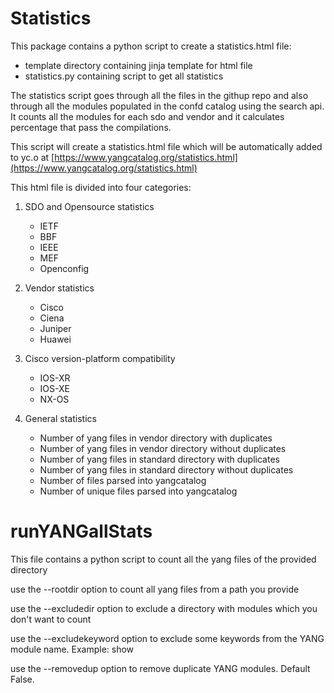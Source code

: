 Statistics
=====

This package contains a python script to create a statistics.html file:

  * template directory containing jinja template for html file
  * statistics.py containing script to get all statistics

The statistics script goes through all the files in the githup repo and also through all the
 modules populated in the confd catalog using the search api. It counts all the modules for 
 each sdo and vendor and it calculates percentage that pass the compilations.
 
This script will create a statistics.html file which will be automatically added to yc.o
at [https://www.yangcatalog.org/statistics.html](https://www.yangcatalog.org/statistics.html)

This html file is divided into four categories:
1. SDO and Opensource statistics
    - IETF
    - BBF
    - IEEE
    - MEF
    - Openconfig
    
1. Vendor statistics
    - Cisco
    - Ciena
    - Juniper
    - Huawei

1. Cisco version-platform compatibility
    - IOS-XR
    - IOS-XE
    - NX-OS

1. General statistics
    - Number of yang files in vendor directory with duplicates
    - Number of yang files in vendor directory without duplicates
    - Number of yang files in standard directory with duplicates
    - Number of yang files in standard directory without duplicates
    - Number of files parsed into yangcatalog
    - Number of unique files parsed into yangcatalog

runYANGallStats
===============

This file contains a python script to count all the yang
files of the provided directory

use the --rootdir option to count all yang files from a path you 
provide

use the --excludedir option to exclude a directory with modules which you don't 
want to count

use the --excludekeyword option to exclude some keywords from the YANG module name.
 Example: show
 
use the --removedup option to remove duplicate YANG modules. Default False.
